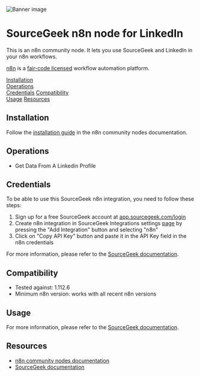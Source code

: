 ![Banner image](https://pub-9f6d72605bf54a19ab5a9a098f99e37c.r2.dev/sourcegeek-hero-github.png)

# SourceGeek n8n node for LinkedIn

This is an n8n community node. It lets you use SourceGeek and LinkedIn in your n8n workflows.

[n8n](https://n8n.io/) is a [fair-code licensed](https://docs.n8n.io/reference/license/) workflow automation platform.

[Installation](#installation)  
[Operations](#operations)  
[Credentials](#credentials)
[Compatibility](#compatibility)  
[Usage](#usage)
[Resources](#resources)  

## Installation

Follow the [installation guide](https://docs.n8n.io/integrations/community-nodes/installation/) in the n8n community nodes documentation.

## Operations

* Get Data From A Linkedin Profile

## Credentials

To be able to use this SourceGeek n8n integration, you need to follow these steps:
1. Sign up for a free SourceGeek account at [app.sourcegeek.com/login](https://app.sourcegeek.com/signup)
2. Create n8n integration in SourceGeek Integrations settings [page](https://app.sourcegeek.com/settings/integrations) by pressing the "Add Integration" button and selecting "n8n"
3. Click on "Copy API Key" button and paste it in the API Key field in the n8n credentials

For more information, please refer to the [SourceGeek documentation](https://support.sourcegeek.com/en/articles/12441230-n8n-integration).

## Compatibility

* Tested against: 1.112.6
* Minimum n8n version: works with all recent n8n versions

## Usage

For more information, please refer to the [SourceGeek documentation](https://support.sourcegeek.com/en/articles/12441230-n8n-integration).

## Resources

* [n8n community nodes documentation](https://docs.n8n.io/integrations/#community-nodes)
* [SourceGeek documentation](https://support.sourcegeek.com/en/articles/12441230-n8n-integration)